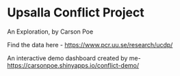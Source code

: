 # Upsalla Conflict Project 

An Exploration, by Carson Poe

Find the data here - 
https://www.pcr.uu.se/research/ucdp/

An interactive demo dashboard created by me-
https://carsonpoe.shinyapps.io/conflict-demo/
